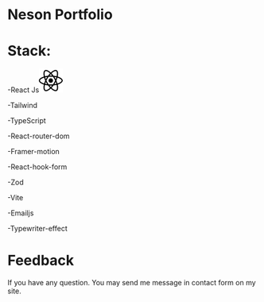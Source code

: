 # Neson Portfolio

<h1>Stack:</h1>

<p>-React Js<img src="./public/React.svg"/></p>
<p>-Tailwind<p>
<p>-TypeScript</p>
<p>-React-router-dom</p>
<p>-Framer-motion</p>
<p>-React-hook-form</p>
<p>-Zod</p>
<p>-Vite</p>
<p>-Emailjs</p>
<p>-Typewriter-effect</p>

<h1>Feedback </h1>
<p>If you have any question. You may send me message in contact form on my site.</p>
